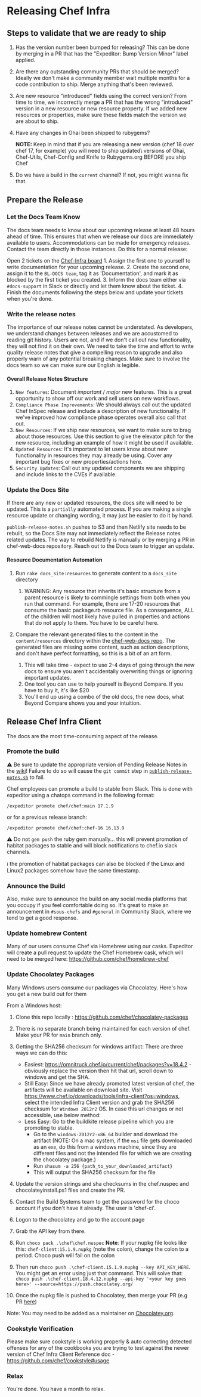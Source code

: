 # Releasing Chef Infra

## Steps to validate that we are ready to ship

  1. Has the version number been bumped for releasing? This can be done by merging in a PR that has the "Expeditor: Bump Version Minor" label applied.
  2. Are there any outstanding community PRs that should be merged? Ideally we don't make a community member wait multiple months for a code contribution to ship. Merge anything that's been reviewed.
  3. Are new resource "introduced" fields using the correct version? From time to time, we incorrectly merge a PR that has the wrong "introduced" version in a new resource or new resource property. If we added new resources or properties, make sure these fields match the version we are about to ship.
  4. Have any changes in Ohai been shipped to rubygems?
     
        **NOTE:** Keep in mind that if you are releasing a new version (chef 18 over chef 17, for example) you will need to ship updated\ versions of Ohai, Chef-Utils, Chef-Config and Knife to Rubygems.org BEFORE you ship Chef
  5. Do we have a build in the `current` channel? If not, you might wanna fix that.

## Prepare the Release

### Let the Docs Team Know

The docs team needs to know about our upcoming release at least 48 hours ahead of time. This ensures that when we release our docs are immediately available to users. Accommodations can be made for emergency releases. Contact the team directly in those instances. Do this for a normal release:

Open 2 tickets on the [Chef-Infra board](https://chefio.atlassian.net/jira/software/c/projects/CHEF/boards/492)
    1. Assign the first one to yourself to write documentation for your upcoming release. 
    2. Create the second one, assign it to the `BL-DOCS team`, tag it as 'Documentation', and mark it as blocked by the first ticket you created.
    3. Inform the docs team either via `#docs-support` in Slack or directly and let them know about the ticket.
    4. Finish the documents following the steps below and update your tickets when you're done.

### Write the release notes

The importance of our release notes cannot be understated. As developers, we understand changes between releases and we are accustomed to reading git history. Users are not, and if we don't call out new functionality, they will not find it on their own. We need to take the time and effort to write quality release notes that give a compelling reason to upgrade and also properly warn of any potential breaking changes. Make sure to involve the docs team so we can make sure our English is legible.

#### Overall Release Notes Structure

1. `New features`: Document *important* / *major* new features. This is a great opportunity to show off our work and sell users on new workflows.
2. `Compliance Phase Improvements`: We should always call out the updated Chef InSpec release and include a description of new functionality. If we've improved how compliance phase operates overall also call that out.
3. `New Resources`: If we ship new resources, we want to make sure to brag about those resources. Use this section to give the elevator pitch for the new resource, including an example of how it might be used if available.
4. `Updated Resources`: It's important to let users know about new functionality in resources they may already be using. Cover any important bug fixes or new properties/actions here.
5. `Security Updates`: Call out any updated components we are shipping and include links to the CVEs if available.

### Update the Docs Site

If there are any new or updated resources, the docs site will need to be updated. This is a `partially` automated process. If you are making a single resource update or changing wording, it may just be easier to do it by hand.

`publish-release-notes.sh` pushes to S3 and then Netlify site needs to be rebuilt, so the Docs Site may not immediately reflect the Release notes related updates. The way to rebuild Netlify is manually or by merging a PR in chef-web-docs repository. Reach out to the Docs team to trigger an update.

#### Resource Documentation Automation

1. Run `rake docs_site:resources` to generate content to a `docs_site` directory
   1. WARNING: Any resource that inherits it's basic structure from a parent resource is likely to commingle settings from both when you run that command. For example, there are 17-20 resources that consume the basic package.rb resource file. As a consequence, ALL of the children will most likely have pulled in properties and actions that do not apply to them. You have to be careful here.

2. Compare the relevant generated files to the content in the `content/resources` directory within the [chef-web-docs repo](https://github.com/chef/chef-web-docs/). The generated files are missing some content, such as action descriptions, and don't have perfect formatting, so this is a bit of an art form.
   1. This will take time - expect to use 2-4 days of going through the new docs to ensure you aren't accidentally overwriting things or ignoring important updates.
   2. One tool you can use to help yourself is Beyond Compare. If you have to buy it, it's like $20
   3. You'll end up using a combo of the old docs, the new docs, what Beyond Compare shows you and your intuition.

## Release Chef Infra Client

The docs are the most time-consuming aspect of the release.

### Promote the build

:warning: Be sure to update the appropriate version of Pending Release Notes in the [wiki](https://github.com/chef/chef/wiki)! Failure to do so will cause the `git commit` step in [`publish-release-notes.sh`](https://github.com/chef/chef/blob/main/.expeditor/publish-release-notes.sh#L30) to fail.

Chef employees can promote a build to stable from Slack. This is done with expeditor using a chatops command in the following format:

`/expeditor promote chef/chef:main 17.1.9`

or for a previous release branch:

`/expeditor promote chef/chef:chef-16 16.13.9`

:warning: Do not `gem push` the ruby gem manually... this will prevent promotion of habitat packages to stable and will block notifications to chef.io slack channels.

:information_source: the promotion of habitat packages can also be blocked if the Linux and Linux2 packages somehow have the same timestamp.

### Announce the Build

Also, make sure to announce the build on any social media platforms that you occupy if you feel comfortable doing so. It's great to make an announcement in `#sous-chefs` and `#general` in Community Slack, where we tend to get a good response.

### Update homebrew Content

Many of our users consume Chef via Homebrew using our casks. Expeditor will create a pull request to update the Chef Homebrew cask, which will need to be merged here: https://github.com/chef/homebrew-chef

### Update Chocolatey Packages

Many Windows users consume our packages via Chocolatey. Here's how you get a new build out for them

From a Windows host:

  1. Clone this repo locally : https://github.com/chef/chocolatey-packages
  2. There is no separate branch being maintained for each version of chef. Make your PR for `main` branch only.
  3. Getting the SHA256 checksum for windows artifact:
      There are three ways we can do this:
      * Easiest: https://omnitruck.chef.io/current/chef/packages?v=18.4.2 - obviously replace the version then hit that url, scroll down to windows and get the SHA.
      * Still Easy: Since we have already promoted latest version of chef, the artifacts will be available on download site.
        Visit https://www.chef.io/downloads/tools/infra-client?os=windows, select the intended Infra Client version and grab the SHA256 checksum for `Windows 2012r2` OS. 
        In case this url changes or not accessible, use below method:
      * Less Easy: Go to the buildkite release pipeline which you are promoting to stable.
        * Go to the `windows-2012r2-x86_64` builder and download the artifact
          (NOTE: On a mac system, if the `msi` file gets downloaded as an `exe`, do this from a windows machine, since they are different files and not the intended file for which we are creating the chocolatey package.)
        * Run `shasum -a 256 {path_to_your_downloaded_artifact}`
        * This will output the SHA256 checksum for the file
  4. Update the version strings and sha checksums in the chef.nuspec and chocolateyinstall.ps1 files and create the PR.
  5. Contact the Build Systems team to get the password for the choco account if you don't have it already. The user is 'chef-ci'.
  6. Logon to the chocolatey and go to the account page
  7. Grab the API key from there.
  8. Run `choco pack .\chef\chef.nuspec`
    **Note**: If your nupkg file looks like this: `chef-client:15.1.9.nupkg` (note the colon), change the colon to a period. Choco push will fail on the colon

  9. Then run `choco push .\chef-client.15.1.9.nupkg --key API_KEY_HERE`. You might get an error using just that command. This will solve that: 
      `choco push .\chef-client.18.4.12.nupkg --api-key '<your key goes here>' --source=https://push.chocolatey.org/`

  10. Once the nupkg file is pushed to Chocolatey, then merge your PR (e.g PR [here](https://github.com/chef/chocolatey-packages/pull/29))


Note: You may need to be added as a maintainer on [Chocolatey.org](https://chocolatey.org/).

### Cookstyle Verification
Please make sure cookstyle is working properly & auto correcting detected offenses for any of the cookbooks you are trying to test against the newer version of Chef Infra Client
Reference doc - https://github.com/chef/cookstyle#usage

### Relax

You're done. You have a month to relax.
